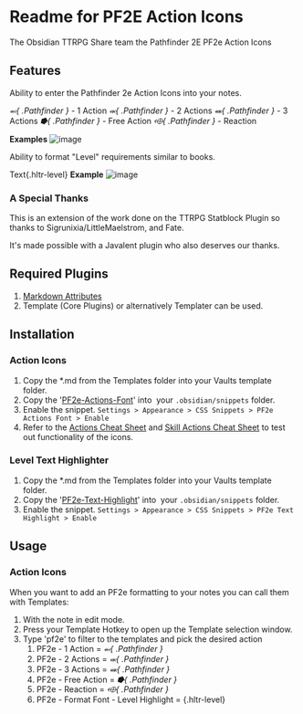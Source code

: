 # Readme for PF2E Action Icons

The Obsidian TTRPG Share team the Pathfinder 2E PF2e Action Icons

## Features

Ability to enter the Pathfinder 2e Action Icons into your notes. 

*⬻{ .Pathfinder }* - 1 Action
*⬺{ .Pathfinder }* - 2 Actions
*⬽{ .Pathfinder }* - 3 Actions
*⭓{ .Pathfinder }* - Free Action
*⬲{ .Pathfinder }* - Reaction

**Examples**
![image](https://github.com/Obsidian-TTRPG-Community/ObsidianTTRPGShare/assets/96321415/6f4d5183-8592-4f5f-9372-2adc065657a0)

Ability to format "Level" requirements similar to books. 

Text{.hltr-level}
**Example** 
![image](https://github.com/Obsidian-TTRPG-Community/ObsidianTTRPGShare/assets/96321415/a2a60edf-4c32-4d9d-b836-7cb8310fee40)

### A Special Thanks

This is an extension of the work done on the TTRPG Statblock Plugin so thanks to Sigrunixia/LittleMaelstrom, and Fate. 

It's made possible with a Javalent plugin who also deserves our thanks. 

## Required Plugins

1. [Markdown Attributes](https://github.com/valentine195/obsidian-markdown-attributes)
2. Template (Core Plugins) or alternatively Templater can be used. 

## Installation 
### Action Icons
1. Copy the \*.md from the Templates folder into your Vaults template folder. 
2. Copy the '[PF2e-Actions-Font](_attachments/pf2e-actions-font.css)' into  your `.obsidian/snippets` folder. 
3. Enable the snippet. `Settings > Appearance > CSS Snippets > PF2e Actions Font > Enable`
4. Refer to the [Actions Cheat Sheet](notes/actions-cheat-sheet.md) and [Skill Actions Cheat Sheet](notes/skill-actions-cheat-sheet.md) to test out functionality of the icons.

### Level Text Highlighter
1. Copy the \*.md from the Templates folder into your Vaults template folder. 
2. Copy the '[PF2e-Text-Highlight](_attachments/pf2e-text-highlight.css)' into  your `.obsidian/snippets` folder. 
3. Enable the snippet. `Settings > Appearance > CSS Snippets > PF2e Text Highlight > Enable`

## Usage
### Action Icons
When you want to add an PF2e formatting to your notes you can call them with Templates:
1. With the note in edit mode. 
2. Press your Template Hotkey to open up the Template selection window. 
3. Type 'pf2e' to filter to the templates and pick the desired action
	1. PF2e - 1 Action = *⬻{ .Pathfinder }* 
	2. PF2e - 2 Actions = *⬺{ .Pathfinder }* 
	3. PF2e - 3 Actions = *⬽{ .Pathfinder }*
	4. PF2e - Free Action = *⭓{ .Pathfinder }*
	5. PF2e - Reaction = *⬲{ .Pathfinder }*
	6. PF2e - Format Font - Level Highlight = {.hltr-level}
